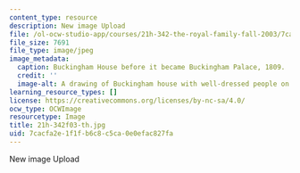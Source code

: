 ```yaml
---
content_type: resource
description: New image Upload
file: /ol-ocw-studio-app/courses/21h-342-the-royal-family-fall-2003/7cacfa2e1f1fb6c8c5ca0e0efac827fa_21h-342f03-th.jpg
file_size: 7691
file_type: image/jpeg
image_metadata:
  caption: Buckingham House before it became Buckingham Palace, 1809.
  credit: ''
  image-alt: A drawing of Buckingham house with well-dressed people on the lawn.
learning_resource_types: []
license: https://creativecommons.org/licenses/by-nc-sa/4.0/
ocw_type: OCWImage
resourcetype: Image
title: 21h-342f03-th.jpg
uid: 7cacfa2e-1f1f-b6c8-c5ca-0e0efac827fa
---
```

New image Upload